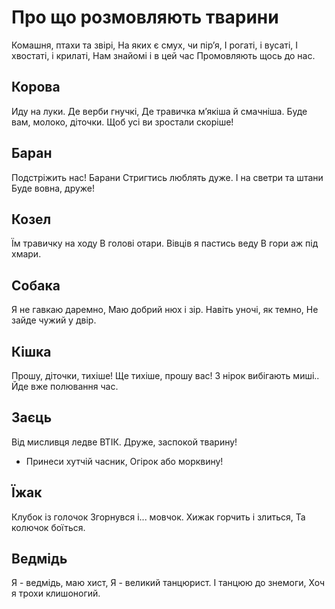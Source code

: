 # Про що розмовляють тварини

Комашня, птахи та звірі, 
На яких є смух, чи пір’я,
І рогаті, і вусаті,
І хвостаті, і крилаті,
Нам знайомі і в цей час 
Промовляють щось до нас.

## Корова

Иду на луки. Де верби гнучкі,
Де травичка м’якіша й смачніша.
Буде вам, молоко, діточки.
Щоб усі ви зростали скоріше!

## Баран

Подстріжить нас! 
Барани Стригтись люблять дуже. 
І на светри та штани 
Буде вовна, друже!

## Козел

Їм травичку на ходу
В голові отари.
Вівців я пастись веду 
В гори аж під хмари.

## Собака

Я не гавкаю даремно, 
Маю добрий нюх і зір. 
Навіть уночі, як темно, 
Не зайде чужий у двір.

## Кішка

Прошу, діточки, тихіше! 
Ще тихіше, прошу вас!
З нірок вибігають миші.. 
Йде вже полювання час.

## Заєць

Від мисливця ледве ВТІК. 
Друже, заспокой тварину! 
- Принеси хутчій часник, 
Огірок або морквину!

## Їжак

Клубок із голочок 
Згорнувся і... мовчок. 
Хижак горчить і злиться, 
Та колючок боїться.

## Ведмідь

Я - ведмідь, маю хист,
Я - великий танцюрист.
І танцюю до знемоги,
Хоч я трохи клишоногий.
